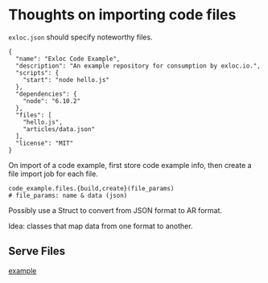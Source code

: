 # Thoughts on importing code files

`exloc.json` should specify noteworthy files.

```no-highlight
{
  "name": "Exloc Code Example",
  "description": "An example repository for consumption by exloc.io.",
  "scripts": {
    "start": "node hello.js"
  },
  "dependencies": {
    "node": "6.10.2"
  },
  "files": [
    "hello.js",
    "articles/data.json"
  ],
  "license": "MIT"
}
```

On import of a code example, first store code example info, then create a file import job for each file.

```no-highlight
code_example.files.{build,create}(file_params)
# file_params: name & data (json)
```

Possibly use a Struct to convert from JSON format to AR format.

Idea: classes that map data from one format to another.

## Serve Files

[example](http://stackoverflow.com/a/15028162/2675670)
